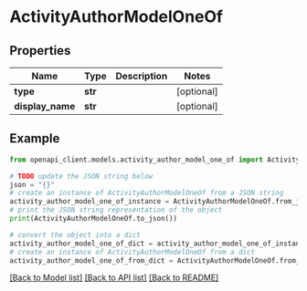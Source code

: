 # ActivityAuthorModelOneOf


## Properties

Name | Type | Description | Notes
------------ | ------------- | ------------- | -------------
**type** | **str** |  | [optional] 
**display_name** | **str** |  | [optional] 

## Example

```python
from openapi_client.models.activity_author_model_one_of import ActivityAuthorModelOneOf

# TODO update the JSON string below
json = "{}"
# create an instance of ActivityAuthorModelOneOf from a JSON string
activity_author_model_one_of_instance = ActivityAuthorModelOneOf.from_json(json)
# print the JSON string representation of the object
print(ActivityAuthorModelOneOf.to_json())

# convert the object into a dict
activity_author_model_one_of_dict = activity_author_model_one_of_instance.to_dict()
# create an instance of ActivityAuthorModelOneOf from a dict
activity_author_model_one_of_from_dict = ActivityAuthorModelOneOf.from_dict(activity_author_model_one_of_dict)
```
[[Back to Model list]](../README.md#documentation-for-models) [[Back to API list]](../README.md#documentation-for-api-endpoints) [[Back to README]](../README.md)


